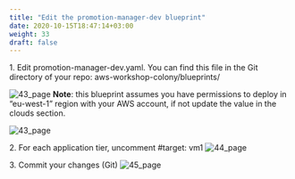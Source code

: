 ```yaml
---
title: "Edit the promotion-manager-dev blueprint​"
date: 2020-10-15T18:47:14+03:00
weight: 33
draft: false
---
```

1\. Edit promotion-manager-dev.yaml. You can find this file in the Git directory of your repo:
aws-workshop-colony/blueprints/

![43_page](/images/module1/edit_bp_git.png)
__Note__: this blueprint assumes you have permissions to deploy in “eu-west-1” region with your AWS account, if not update the value in the clouds section.

![43_page](/images/module1/pm_bp_view.png)

2\. For each application tier, uncomment #target: vm1​
![44_page](/images/module1/44_page.png)

3\. Commit your changes (Git)
![45_page](/images/module1/45_page.png)


